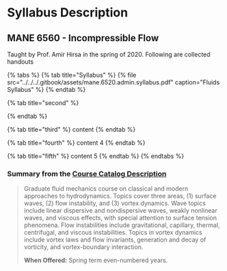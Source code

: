 # Syllabus Description

## MANE 6560 - Incompressible Flow <a id="course_preview_title"></a>

Taught by Prof. Amir Hirsa in the spring of 2020. Following are collected handouts

{% tabs %}
{% tab title="Syllabus" %}
{% file src="../../../.gitbook/assets/mane.6520.admin.syllabus.pdf" caption="Fluids Syllabus" %}
{% endtab %}

{% tab title="second" %}

{% endtab %}

{% tab title="third" %}
content 
{% endtab %}

{% tab title="fourth" %}
content 4
{% endtab %}

{% tab title="fifth" %}
content 5
{% endtab %}
{% endtabs %}



### Summary from the [Course Catalog Description ](http://catalog.rpi.edu/preview_course_nopop.php?catoid=20&coid=37652)

> Graduate fluid mechanics course on classical and modern approaches to hydrodynamics. Topics cover three areas, \(1\) surface waves, \(2\) flow instability, and \(3\) vortex dynamics. Wave topics include linear dispersive and nondispersive waves, weakly nonlinear waves, and viscous effects, with special attention to surface tension phenomena. Flow instabilities include gravitational, capillary, thermal, centrifugal, and viscous instabilities. Topics in vortex dynamics include vortex laws and flow invariants, generation and decay of vorticity, and vortex-boundary interaction.  
>   
> **When Offered:** Spring term even-numbered years.

